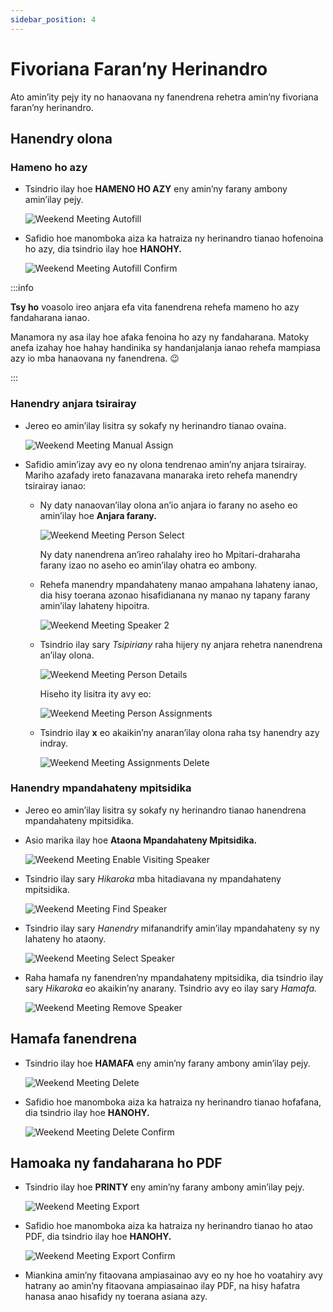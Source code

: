 ```yaml
---
sidebar_position: 4
---
```


# Fivoriana Faran’ny Herinandro

Ato amin’ity pejy ity no hanaovana ny fanendrena rehetra amin’ny fivoriana faran’ny herinandro.

## Hanendry olona

### Hameno ho azy

- Tsindrio ilay hoe **HAMENO HO AZY** eny amin’ny farany ambony amin’ilay pejy.

  ![Weekend Meeting Autofill](./cpe_weekend_meeting_autofill.png)

- Safidio hoe manomboka aiza ka hatraiza ny herinandro tianao hofenoina ho azy, dia tsindrio ilay hoe **HANOHY.**

  ![Weekend Meeting Autofill Confirm](./cpe_weekend_meeting_autofill_confirm.png)

:::info

**Tsy ho** voasolo ireo anjara efa vita fanendrena rehefa mameno ho azy fandaharana ianao.

Manamora ny asa ilay hoe afaka fenoina ho azy ny fandaharana. Matoky anefa izahay hoe hahay handinika sy handanjalanja ianao rehefa mampiasa azy io mba hanaovana ny fanendrena. 😉

:::

### Hanendry anjara tsirairay

- Jereo eo amin’ilay lisitra sy sokafy ny herinandro tianao ovaina.

  ![Weekend Meeting Manual Assign](./cpe_weekend_meeting_manual_assign.png)

- Safidio amin’izay avy eo ny olona tendrenao amin’ny anjara tsirairay. Mariho azafady ireto fanazavana manaraka ireto rehefa manendry tsirairay ianao:

  - Ny daty nanaovan’ilay olona an’io anjara io farany no aseho eo amin’ilay hoe **Anjara farany.**

    ![Weekend Meeting Person Select](./cpe_weekend_meeting_person_select.png)

    Ny daty nanendrena an’ireo rahalahy ireo ho Mpitari-draharaha farany izao no aseho eo amin’ilay ohatra eo ambony.

  - Rehefa manendry mpandahateny manao ampahana lahateny ianao, dia hisy toerana azonao hisafidianana ny manao ny tapany farany amin’ilay lahateny hipoitra.

    ![Weekend Meeting Speaker 2](./cpe_weekend_meeting_speaker2.png)

  - Tsindrio ilay sary _Tsipiriany_ raha hijery ny anjara rehetra nanendrena an’ilay olona.

    ![Weekend Meeting Person Details](./cpe_meeting_assignments_person_details.png)

    Hiseho ity lisitra ity avy eo:

    ![Weekend Meeting Person Assignments](./cpe_weekend_meeting_person_assignments.png)

  - Tsindrio ilay **x** eo akaikin’ny anaran’ilay olona raha tsy hanendry azy indray.

    ![Weekend Meeting Assignments Delete](./cpe_meeting_assignments_delete.png)

### Hanendry mpandahateny mpitsidika

- Jereo eo amin’ilay lisitra sy sokafy ny herinandro tianao hanendrena mpandahateny mpitsidika.

- Asio marika ilay hoe **Ataona Mpandahateny Mpitsidika.**

  ![Weekend Meeting Enable Visiting Speaker](./cpe_weekend_meeting_enable_visiting_speaker.png)

- Tsindrio ilay sary _Hikaroka_ mba hitadiavana ny mpandahateny mpitsidika.

  ![Weekend Meeting Find Speaker](./cpe_weekend_meeting_find_speaker.png)

- Tsindrio ilay sary _Hanendry_ mifanandrify amin’ilay mpandahateny sy ny lahateny ho ataony.

  ![Weekend Meeting Select Speaker](./cpe_weekend_meeting_select_speaker.png)

- Raha hamafa ny fanendren’ny mpandahateny mpitsidika, dia tsindrio ilay sary _Hikaroka_ eo akaikin’ny anarany. Tsindrio avy eo ilay sary _Hamafa._

  ![Weekend Meeting Remove Speaker](./cpe_weekend_meeting_remove_speaker.png)

## Hamafa fanendrena

- Tsindrio ilay hoe **HAMAFA** eny amin’ny farany ambony amin’ilay pejy.

  ![Weekend Meeting Delete](./cpe_weekend_meeting_delete.png)

- Safidio hoe manomboka aiza ka hatraiza ny herinandro tianao hofafana, dia tsindrio ilay hoe **HANOHY.**

  ![Weekend Meeting Delete Confirm](./cpe_weekend_meeting_delete_confirm.png)

## Hamoaka ny fandaharana ho PDF

- Tsindrio ilay hoe **PRINTY** eny amin’ny farany ambony amin’ilay pejy.

  ![Weekend Meeting Export](./cpe_weekend_meeting_export.png)

- Safidio hoe manomboka aiza ka hatraiza ny herinandro tianao ho atao PDF, dia tsindrio ilay hoe **HANOHY.**

  ![Weekend Meeting Export Confirm](./cpe_weekend_meeting_export_confirm.png)

- Miankina amin’ny fitaovana ampiasainao avy eo ny hoe ho voatahiry avy hatrany ao amin’ny fitaovana ampiasainao ilay PDF, na hisy hafatra hanasa anao hisafidy ny toerana asiana azy.
